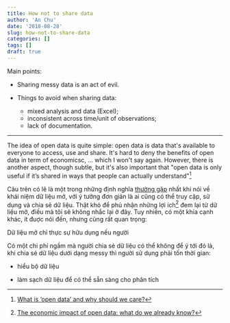 ```yaml
---
title: How not to share data
author: 'An Chu'
date: '2018-08-28'
slug: how-not-to-share-data
categories: []
tags: []
draft: true
---
```



Main points:

* Sharing messy data is an act of evil.

* Things to avoid when sharing data:

  * mixed analysis and data (Excel);
  * inconsistent across time/unit of observations;
  * lack of documentation.

--------------------------------------------------------------------------------

The idea of open data is quite simple: open data is data that's available to
everyone to access, use and share. It's hard to deny the benefits of open data
in term of economicsc, ... which I won't say again. However, there is another
aspect, though subtle, but it's also important that "open data is only useful if
it’s shared in ways that people can actually understand"[^3]


Câu trên có lẽ là một trong những định nghĩa [thường
gặp](https://en.wikipedia.org/wiki/Open_data) nhất khi nói về khái niệm dữ liệu
mở, với ý tưởng đơn giản là ai cũng có thể truy cập, sử dụng và chia sẻ dữ
liệu. Thật khó để phủ nhận những lợi ích[^1] đem lại từ dữ liệu mở, điều mà tôi
sẽ không nhắc lại ở đây. Tuy nhiên, có một khía cạnh khác, ít đuợc nói đến,
nhưng cũng rất quan trọng:

Dữ liệu mở chỉ thực sự hữu dụng nếu người

Có một chi phí ngầm mà người chia sẻ dữ liệu có thể không để ý tới đó là, khi
chia sẻ dữ liệu dưới dạng messy thì người sử dụng phải tốn thời gian:

* hiểu bộ dữ liệu

* làm sạch dữ liệu để có thể sẵn sàng cho phân tích

[^1]: [The economic impact of open data: what do we already know?](https://medium.com/@ODIHQ/the-economic-impact-of-open-data-what-do-we-already-know-1a119c1958a0)

[^3]: [What is ‘open data’ and why should we care?](https://theodi.org/article/what-is-open-data-and-why-should-we-care/)
